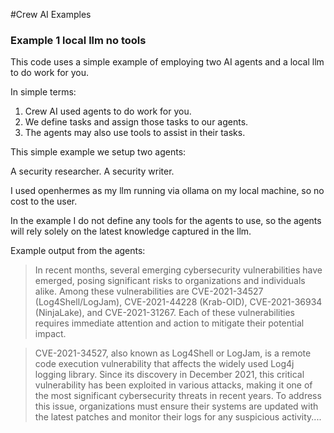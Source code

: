 #Crew AI Examples

### Example 1 local llm no tools

This code uses a simple example of employing two AI agents and a local llm to do work for you.

In simple terms:

1. Crew AI used agents to do work for you.
2. We define tasks and assign those tasks to our agents.
3. The agents may also use tools to assist in their tasks.

This simple example we setup two agents:

A security researcher.
A security writer.

I used openhermes as my llm running via ollama on my local machine, so no cost to the user.

In the example I do not define any tools for the agents to use, so the agents will rely solely on the latest knowledge captured in the llm.

Example output from the agents:

>In recent months, several emerging cybersecurity vulnerabilities have emerged, posing significant risks to organizations and individuals alike. Among these vulnerabilities are CVE-2021-34527 (Log4Shell/LogJam), CVE-2021-44228 (Krab-OID), CVE-2021-36934 (NinjaLake), and CVE-2021-31267. Each of these vulnerabilities requires immediate attention and action to mitigate their potential impact.

>CVE-2021-34527, also known as Log4Shell or LogJam, is a remote code execution vulnerability that affects the widely used Log4j logging library. Since its discovery in December 2021, this critical vulnerability has been exploited in various attacks, making it one of the most significant cybersecurity threats in recent years. To address this issue, organizations must ensure their systems are updated with the latest patches and monitor their logs for any suspicious activity....
